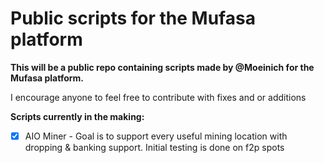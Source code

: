 # Public scripts for the Mufasa platform
**This will be a public repo containing scripts made by @Moeinich for the Mufasa platform.**

I encourage anyone to feel free to contribute with fixes and or additions

**Scripts currently in the making:** 
- [X] AIO Miner - Goal is to support every useful mining location with dropping & banking support. Initial testing is done on f2p spots
